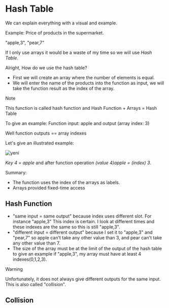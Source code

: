 # Hash Table

We can explain everything with a visual and example.

Example: Price of products in the supermarket.

"apple,3", "pear,7" 

If I only use arrays it would be a waste of my time so we will use *Hash Table*.

Alright, How do we use the hash table?

+ First we will create an array where the number of elements is equal.
+ We will enter the name of the products into the function as input, we will take the function result as the index of the array.

> [!NOTE]
> This function is called hash function and Hash Function + Arrays = Hash Table


To give an example: Function input: apple and output (array index: 3)

Well function outputs == array indexes


Let's give an illustrated example:

![yeni](https://github.com/isleyen/importantAlgorithmStructures/assets/136992260/3de85d77-c6d8-4402-826f-161049428a15)

*Key 4 = apple* and after function operation *(value 4)apple = (index) 3*.

Summary:

+ The function uses the index of the arrays as labels.
+ Arrays provided fixed-time access

## Hash Function
+ "same input = same output" because index uses different slot. For instance "apple,3" This index is certain. I look at different times and these indexes are the same so this is still "apple,3".
+ "different input = different output" because I set it to "apple,3" and "pear,7" so apple can't take any other value than 3, and pear can't take any other value than 7.
+ The size of the array must be at the limit of the output of the hash table to give an example if "apple,3", my array must have at least 4 indexes(0,1,2,3).
> [!WARNING]
> Unfortunately, it does not always give different outputs for the same input.
> This is also called "collision".

## Collision




